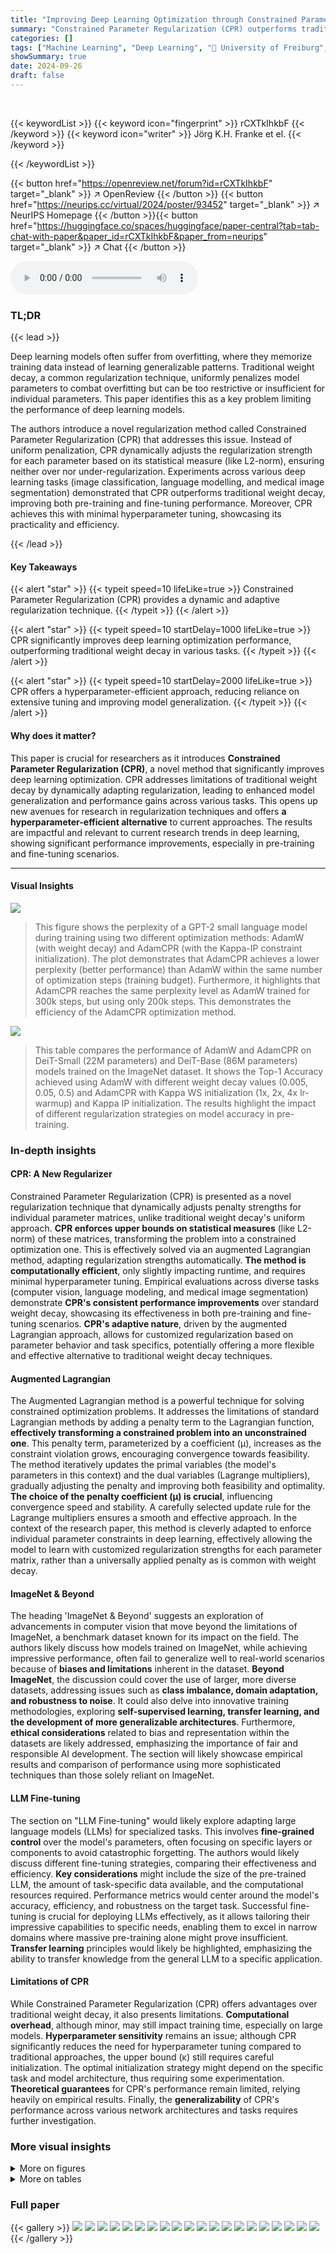 ```yaml
---
title: "Improving Deep Learning Optimization through Constrained Parameter Regularization"
summary: "Constrained Parameter Regularization (CPR) outperforms traditional weight decay by dynamically adapting regularization strengths for individual parameters, leading to better deep learning model perfor..."
categories: []
tags: ["Machine Learning", "Deep Learning", "🏢 University of Freiburg",]
showSummary: true
date: 2024-09-26
draft: false
---
```


<br>

{{< keywordList >}}
{{< keyword icon="fingerprint" >}} rCXTkIhkbF {{< /keyword >}}
{{< keyword icon="writer" >}} Jörg K.H. Franke et el. {{< /keyword >}}
 
{{< /keywordList >}}

{{< button href="https://openreview.net/forum?id=rCXTkIhkbF" target="_blank" >}}
↗ OpenReview
{{< /button >}}
{{< button href="https://neurips.cc/virtual/2024/poster/93452" target="_blank" >}}
↗ NeurIPS Homepage
{{< /button >}}{{< button href="https://huggingface.co/spaces/huggingface/paper-central?tab=tab-chat-with-paper&paper_id=rCXTkIhkbF&paper_from=neurips" target="_blank" >}}
↗ Chat
{{< /button >}}



<audio controls>
    <source src="https://ai-paper-reviewer.com/rCXTkIhkbF/podcast.wav" type="audio/wav">
    Your browser does not support the audio element.
</audio>


### TL;DR


{{< lead >}}

Deep learning models often suffer from overfitting, where they memorize training data instead of learning generalizable patterns.  Traditional weight decay, a common regularization technique, uniformly penalizes model parameters to combat overfitting but can be too restrictive or insufficient for individual parameters. This paper identifies this as a key problem limiting the performance of deep learning models. 

The authors introduce a novel regularization method called Constrained Parameter Regularization (CPR) that addresses this issue. Instead of uniform penalization, CPR dynamically adjusts the regularization strength for each parameter based on its statistical measure (like L2-norm), ensuring neither over nor under-regularization. Experiments across various deep learning tasks (image classification, language modelling, and medical image segmentation) demonstrated that CPR outperforms traditional weight decay, improving both pre-training and fine-tuning performance. Moreover, CPR achieves this with minimal hyperparameter tuning, showcasing its practicality and efficiency. 

{{< /lead >}}


#### Key Takeaways

{{< alert "star" >}}
{{< typeit speed=10 lifeLike=true >}} Constrained Parameter Regularization (CPR) provides a dynamic and adaptive regularization technique. {{< /typeit >}}
{{< /alert >}}

{{< alert "star" >}}
{{< typeit speed=10 startDelay=1000 lifeLike=true >}} CPR significantly improves deep learning optimization performance, outperforming traditional weight decay in various tasks. {{< /typeit >}}
{{< /alert >}}

{{< alert "star" >}}
{{< typeit speed=10 startDelay=2000 lifeLike=true >}} CPR offers a hyperparameter-efficient approach, reducing reliance on extensive tuning and improving model generalization. {{< /typeit >}}
{{< /alert >}}

#### Why does it matter?
This paper is crucial for researchers as it introduces **Constrained Parameter Regularization (CPR)**, a novel method that significantly improves deep learning optimization.  CPR addresses limitations of traditional weight decay by dynamically adapting regularization, leading to enhanced model generalization and performance gains across various tasks. This opens up new avenues for research in regularization techniques and offers **a hyperparameter-efficient alternative** to current approaches.  The results are impactful and relevant to current research trends in deep learning, showing significant performance improvements, especially in pre-training and fine-tuning scenarios.

------
#### Visual Insights



![](https://ai-paper-reviewer.com/rCXTkIhkbF/figures_0_1.jpg)

> This figure shows the perplexity of a GPT-2 small language model during training using two different optimization methods: AdamW (with weight decay) and AdamCPR (with the Kappa-IP constraint initialization).  The plot demonstrates that AdamCPR achieves a lower perplexity (better performance) than AdamW within the same number of optimization steps (training budget).  Furthermore, it highlights that AdamCPR reaches the same perplexity level as AdamW trained for 300k steps, but using only 200k steps. This demonstrates the efficiency of the AdamCPR optimization method.





![](https://ai-paper-reviewer.com/rCXTkIhkbF/tables_6_1.jpg)

> This table compares the performance of AdamW and AdamCPR on DeiT-Small (22M parameters) and DeiT-Base (86M parameters) models trained on the ImageNet dataset.  It shows the Top-1 Accuracy achieved using AdamW with different weight decay values (0.005, 0.05, 0.5) and AdamCPR with Kappa WS initialization (1x, 2x, 4x lr-warmup) and Kappa IP initialization.  The results highlight the impact of different regularization strategies on model accuracy in pre-training.





### In-depth insights


#### CPR: A New Regularizer
Constrained Parameter Regularization (CPR) is presented as a novel regularization technique that dynamically adjusts penalty strengths for individual parameter matrices, unlike traditional weight decay's uniform approach.  **CPR enforces upper bounds on statistical measures** (like L2-norm) of these matrices, transforming the problem into a constrained optimization one.  This is effectively solved via an augmented Lagrangian method, adapting regularization strengths automatically.  **The method is computationally efficient**, only slightly impacting runtime, and requires minimal hyperparameter tuning.  Empirical evaluations across diverse tasks (computer vision, language modeling, and medical image segmentation) demonstrate **CPR's consistent performance improvements** over standard weight decay, showcasing its effectiveness in both pre-training and fine-tuning scenarios.  **CPR's adaptive nature**, driven by the augmented Lagrangian approach, allows for customized regularization based on parameter behavior and task specifics, potentially offering a more flexible and effective alternative to traditional weight decay techniques.

#### Augmented Lagrangian
The Augmented Lagrangian method is a powerful technique for solving constrained optimization problems.  It addresses the limitations of standard Lagrangian methods by adding a penalty term to the Lagrangian function, **effectively transforming a constrained problem into an unconstrained one**. This penalty term, parameterized by a coefficient (μ), increases as the constraint violation grows, encouraging convergence towards feasibility.  The method iteratively updates the primal variables (the model's parameters in this context) and the dual variables (Lagrange multipliers), gradually adjusting the penalty and improving both feasibility and optimality.  **The choice of the penalty coefficient (μ) is crucial**, influencing convergence speed and stability. A carefully selected update rule for the Lagrange multipliers ensures a smooth and effective approach. In the context of the research paper, this method is cleverly adapted to enforce individual parameter constraints in deep learning, effectively allowing the model to learn with customized regularization strengths for each parameter matrix, rather than a universally applied penalty as is common with weight decay.

#### ImageNet & Beyond
The heading 'ImageNet & Beyond' suggests an exploration of advancements in computer vision that move beyond the limitations of ImageNet, a benchmark dataset known for its impact on the field.  The authors likely discuss how models trained on ImageNet, while achieving impressive performance, often fail to generalize well to real-world scenarios because of **biases and limitations** inherent in the dataset.  **Beyond ImageNet**, the discussion could cover the use of larger, more diverse datasets, addressing issues such as **class imbalance, domain adaptation, and robustness to noise**.  It could also delve into innovative training methodologies, exploring **self-supervised learning, transfer learning, and the development of more generalizable architectures**.  Furthermore, **ethical considerations** related to bias and representation within the datasets are likely addressed, emphasizing the importance of fair and responsible AI development.  The section will likely showcase empirical results and comparison of performance using more sophisticated techniques than those solely reliant on ImageNet. 

#### LLM Fine-tuning
The section on "LLM Fine-tuning" would likely explore adapting large language models (LLMs) for specialized tasks.  This involves **fine-grained control** over the model's parameters, often focusing on specific layers or components to avoid catastrophic forgetting.  The authors would likely discuss different fine-tuning strategies, comparing their effectiveness and efficiency.  **Key considerations** might include the size of the pre-trained LLM, the amount of task-specific data available, and the computational resources required.  Performance metrics would center around the model's accuracy, efficiency, and robustness on the target task.  Successful fine-tuning is crucial for deploying LLMs effectively, as it allows tailoring their impressive capabilities to specific needs, enabling them to excel in narrow domains where massive pre-training alone might prove insufficient. **Transfer learning** principles would likely be highlighted, emphasizing the ability to transfer knowledge from the general LLM to a specific application.

#### Limitations of CPR
While Constrained Parameter Regularization (CPR) offers advantages over traditional weight decay, it also presents limitations.  **Computational overhead**, although minor, may still impact training time, especially on large models.  **Hyperparameter sensitivity** remains an issue; although CPR significantly reduces the need for hyperparameter tuning compared to traditional approaches, the upper bound (κ) still requires careful initialization.   The optimal initialization strategy might depend on the specific task and model architecture, thus requiring some experimentation.  **Theoretical guarantees** for CPR's performance remain limited, relying heavily on empirical results.  Finally, the **generalizability** of CPR's performance across various network architectures and tasks requires further investigation.


### More visual insights

<details>
<summary>More on figures
</summary>


![](https://ai-paper-reviewer.com/rCXTkIhkbF/figures_4_1.jpg)

> This figure compares the performance of three different optimization methods: AdamW with weight decay, AdamCPR with Kappa-IP, and AdamW with a larger training budget.  The y-axis represents perplexity (a measure of how well the model predicts the next token in a sequence), and the x-axis shows the number of optimization steps. The plot demonstrates that AdamCPR (using the Constrained Parameter Regularization method with Kappa-IP initialization) achieves a lower perplexity than AdamW with the same training budget, and reaches a similar perplexity score as AdamW with a larger budget using only two-thirds of the steps. This highlights the efficiency and effectiveness of the AdamCPR method.


![](https://ai-paper-reviewer.com/rCXTkIhkbF/figures_5_1.jpg)

> This figure shows the training curves of a GPT-2 small language model trained using the Adam optimizer with either weight decay (AdamW) or the proposed Constrained Parameter Regularization (CPR) method. The x-axis represents the number of optimization steps, and the y-axis represents the perplexity, a measure of the model's performance. The figure demonstrates that AdamCPR with Kappa-IP initialization achieves the same perplexity as AdamW but with fewer optimization steps (approximately 2/3 of the steps). This illustrates CPR's efficiency in achieving comparable results with reduced computational cost.


![](https://ai-paper-reviewer.com/rCXTkIhkbF/figures_7_1.jpg)

> The figure shows the perplexity (a measure of how well a language model predicts a sequence of words) over the course of training a GPT-2 small language model.  Two different optimization methods are compared: AdamW (a widely used optimizer with weight decay) and AdamCPR (the proposed method with constrained parameter regularization). AdamCPR consistently achieves lower perplexity than AdamW, indicating better model performance. Notably, AdamCPR reaches a similar perplexity to AdamW with fewer optimization steps, highlighting its efficiency.


![](https://ai-paper-reviewer.com/rCXTkIhkbF/figures_8_1.jpg)

> This figure shows the perplexity of a GPT2s language model trained using two different optimizers: AdamW (with weight decay) and AdamCPR (with Kappa-IP constraint initialization).  The x-axis represents the number of optimization steps, and the y-axis represents the perplexity (a lower perplexity indicates better performance). AdamCPR achieves a lower perplexity than AdamW using the same number of optimization steps.  Furthermore, AdamCPR reaches a similar level of perplexity as AdamW using approximately 2/3 of the optimization steps, demonstrating its efficiency.


![](https://ai-paper-reviewer.com/rCXTkIhkbF/figures_9_1.jpg)

> The figure shows the perplexity (a measure of how well a language model predicts a sequence of words) over the number of optimization steps during the training of a GPT-2 small language model.  Two different optimization methods are compared: AdamW (a popular optimizer with weight decay) and AdamCPR (the proposed method using constrained parameter regularization).  AdamCPR (using the Kappa-IP initialization strategy) achieves a lower perplexity than AdamW, indicating better performance, and reaches the same perplexity with fewer optimization steps (approximately 2/3 the number of steps). This demonstrates the efficiency of AdamCPR in achieving the same level of performance with reduced computational cost.


![](https://ai-paper-reviewer.com/rCXTkIhkbF/figures_15_1.jpg)

> This figure shows the perplexity (a measure of how well a language model predicts text) over the course of training a GPT-2 small (GPT2s) language model. Two optimization methods are compared: AdamW (a popular optimizer with weight decay) and AdamCPR (the proposed method using constrained parameter regularization).  The results demonstrate that AdamCPR achieves a lower perplexity (better performance) than AdamW with the same training budget (optimization steps).  Furthermore, AdamCPR reaches the same perplexity as AdamW using only two-thirds of the training steps, indicating improved efficiency.


![](https://ai-paper-reviewer.com/rCXTkIhkbF/figures_16_1.jpg)

> This figure compares the training dynamics of AdamCPR with different values of the Lagrange multiplier update rate (μ) on a GPT2s model.  The top three panels display the squared L2-norm of the weight matrices for three different layers of the network over training iterations. These demonstrate the effect of μ on constraining the weight matrices. The bottom two panels show the training and validation loss curves, illustrating the overall performance achieved with varying values of μ. The results show that the algorithm's stability and overall performance are largely insensitive to the specific choice of the μ parameter within a wide range.


![](https://ai-paper-reviewer.com/rCXTkIhkbF/figures_17_1.jpg)

> This figure shows the training curves of a GPT-2 small language model trained using the Adam optimizer with either weight decay (AdamW) or constrained parameter regularization (CPR) using the Kappa-IP initialization strategy. The y-axis represents the perplexity, a measure of the model's performance, and the x-axis represents the number of optimization steps. The figure demonstrates that CPR outperforms AdamW, achieving a similar perplexity score with fewer optimization steps, suggesting improved training efficiency.


![](https://ai-paper-reviewer.com/rCXTkIhkbF/figures_19_1.jpg)

> The figure shows the training curves of a GPT2s model trained using two different optimizers: AdamW (with weight decay) and AdamCPR (with the Kappa-IP constraint initialization).  The x-axis represents the number of optimization steps, and the y-axis shows the perplexity.  The results demonstrate that AdamCPR achieves lower perplexity (better performance) than AdamW using fewer optimization steps, indicating improved efficiency and potentially better generalization.


![](https://ai-paper-reviewer.com/rCXTkIhkbF/figures_20_1.jpg)

> This figure compares the performance of the AdamW optimizer with weight decay against the AdamCPR optimizer with the Kappa-IP initialization strategy.  The y-axis represents the perplexity of a GPT2s language model during training, a measure of how well the model predicts the next word in a sequence. The x-axis shows the number of optimization steps.  The figure demonstrates that AdamCPR achieves a lower perplexity (better performance) than AdamW, and reaches the same level of performance with approximately two-thirds the number of training steps.


![](https://ai-paper-reviewer.com/rCXTkIhkbF/figures_21_1.jpg)

> This figure compares the training performance of GPT-2 small model using AdamW (Adam with weight decay) and AdamCPR (Adam with Constrained Parameter Regularization) using the Kappa-IP initialization strategy.  The x-axis represents the number of optimization steps, and the y-axis shows the perplexity, a measure of how well the model predicts the next token in a sequence.  The results demonstrate that AdamCPR achieves a lower perplexity (better performance) than AdamW, and it reaches the same perplexity with significantly fewer optimization steps. This highlights the efficiency of CPR in deep learning optimization.


![](https://ai-paper-reviewer.com/rCXTkIhkbF/figures_22_1.jpg)

> The figure shows the training curves of perplexity vs. optimization steps for three different training methods: AdamW with a weight decay of 200k steps, AdamW with a weight decay of 300k steps, and AdamCPR with Kappa-IP and 200k steps. AdamCPR outperforms AdamW with the same budget (200k steps) and reaches the same score as AdamW with 300k steps by only using 2/3 of the budget.


![](https://ai-paper-reviewer.com/rCXTkIhkbF/figures_23_1.jpg)

> This figure displays the performance of AdamW and AdamCPR (with Kappa-IP and Kappa-WS initialization strategies) on the CIFAR100 image classification task using a ResNet18 model.  The results show the percentage of correctly classified labels, plotted against various weight decay values (for AdamW) and warm start steps (for Kappa-WS). The experiment used a learning rate warm-up of 500 steps, and the optimal Kappa-WS value was determined to be twice the warm-up steps. The mean accuracy over three separate runs with different random seeds is reported, demonstrating that both CPR approaches surpass the performance of AdamW across a range of hyperparameter settings.


![](https://ai-paper-reviewer.com/rCXTkIhkbF/figures_23_2.jpg)

> The figure shows the perplexity (a measure of how well a language model predicts a sequence of words) over training steps for three different training methods using the GPT-2 small model.  AdamW (with weight decay) and AdamCPR (with Kappa-IP initialization) are compared. AdamCPR shows lower perplexity than AdamW with the same number of training steps, demonstrating superior performance.  Another AdamW training run is shown for comparison, highlighting the significant advantage of AdamCPR using the same training budget. It demonstrates that CPR using Kappa-IP can reach the same score while using less than two-thirds of the optimization steps.


![](https://ai-paper-reviewer.com/rCXTkIhkbF/figures_24_1.jpg)

> This figure shows the performance of AdamW and AdamCPR optimizers on the CIFAR100 image classification task.  Two variants of CPR are compared: Kappa-IP (hyperparameter-free) and Kappa-WS (one hyperparameter). The experiment uses a ResNet18 model, and the results show that both CPR methods outperform AdamW with weight decay across a range of learning rates and weight decay values.


![](https://ai-paper-reviewer.com/rCXTkIhkbF/figures_25_1.jpg)

> The figure shows the training curves of GPT-2 small model using Adam optimizer with weight decay and Adam optimizer with CPR (Constrained Parameter Regularization). The CPR method uses Kappa-IP initialization strategy, which is a hyperparameter-free method. The results show that Adam with CPR outperforms AdamW, achieving the same perplexity with only 2/3 of the optimization steps (training budget). This demonstrates the effectiveness of CPR in improving the optimization process of deep learning models.


![](https://ai-paper-reviewer.com/rCXTkIhkbF/figures_27_1.jpg)

> The figure shows the training curves of a GPT-2 small language model trained with the Adam optimizer using either weight decay (AdamW) or constrained parameter regularization (CPR).  The CPR method uses the Kappa-IP initialization strategy. The graph plots perplexity against the number of optimization steps.  The results demonstrate that AdamCPR achieves lower perplexity (better performance) than AdamW within the same training budget (number of steps), and it reaches a comparable level of performance with approximately 2/3 of the computational cost.


![](https://ai-paper-reviewer.com/rCXTkIhkbF/figures_34_1.jpg)

> This figure shows the training curves for a GPT-2 small language model trained using the Adam optimizer with either weight decay (AdamW) or Constrained Parameter Regularization (CPR) using the Kappa-IP initialization strategy.  The y-axis represents the perplexity, a measure of how well the model predicts the next word in a sequence.  The x-axis represents the number of optimization steps. The figure demonstrates that CPR achieves a lower perplexity (better performance) than AdamW with the same training budget (number of steps), and even reaches the same performance level with only two-thirds of the computational resources.


</details>




<details>
<summary>More on tables
</summary>


![](https://ai-paper-reviewer.com/rCXTkIhkbF/tables_7_1.jpg)
> This table presents the results of a fine-tuning experiment using the CLIP model on the ImageNet dataset.  It compares the performance of AdamW (with varying weight decay values) against AdamCPR (using Kappa WS and Kappa IP initializations, each with different multiples of the learning rate warmup). The top-1 accuracy is reported for each configuration, highlighting the effectiveness of AdamCPR in this fine-tuning task.  The hyperparameter settings used in this experiment adhere to those defined in the WiSE-FT paper.

![](https://ai-paper-reviewer.com/rCXTkIhkbF/tables_15_1.jpg)
> This table presents the results of experiments on the sensitivity of the update rate (μ) in the CPR method.  The experiments used the GPT2s model and involved 50,000 total training steps, a learning rate warm-up of 2,500 steps, and a kappa warm start of 5,000 steps.  Four different values for μ were tested (10, 1, 0.1, and 0.01), and the accuracy and perplexity scores are reported for each value.

![](https://ai-paper-reviewer.com/rCXTkIhkbF/tables_18_1.jpg)
> This table compares the performance of AdamW and AdamCPR on the ImageNet dataset using two different DeiT models: a small model with 22 million parameters and a base model with 86 million parameters.  It shows the top-1 accuracy achieved by each optimizer for different weight decay values (for AdamW) and different Kappa-WS and Kappa-IP values (for AdamCPR). The table highlights the impact of different regularization strategies on the accuracy of pre-trained vision transformers.

![](https://ai-paper-reviewer.com/rCXTkIhkbF/tables_26_1.jpg)
> This table lists the hyperparameters used for training the DeiT-Small model on the ImageNet dataset.  It specifies settings for both AdamW and AdamCPR optimizers, including weight decay values, learning rate, warmup epochs, training epochs, batch size, and data augmentation techniques.  The table also shows the initialization parameters and methods for the CPR optimizer's constraint values.

![](https://ai-paper-reviewer.com/rCXTkIhkbF/tables_26_2.jpg)
> This table presents the results of comparing AdamW and AdamCPR optimizers on DeiT (Data-efficient Image Transformer) models for ImageNet image classification.  Two model sizes are used: a small model with 22 million parameters and a base model with 86 million parameters.  The comparison focuses on the Top-1 accuracy achieved using different weight decay values (for AdamW) and different initialization strategies for CPR (Kappa WS and Kappa IP).  The table highlights the performance gains achieved with CPR compared to AdamW under various conditions.

![](https://ai-paper-reviewer.com/rCXTkIhkbF/tables_28_1.jpg)
> This table compares the performance of different optimization methods (AdamW, AdamCPR with Kappa-WS and Kappa-IP, AdaDecay, AWD, AMOS) on a GPT2s language model trained using the OpenWebText dataset.  The results are presented as perplexity scores, a lower score indicating better performance.  For AdamW and AdamCPR, average perplexity over three runs is reported, while for other optimizers a single run's results are shown.  The numbers next to each method indicate the corresponding weight decay coefficient (γ) for AdamW, AdaDecay, AWD, and AMOS, while for AdamCPR it indicates the number of warm-up steps used for the Kappa-WS initialization strategy.  Note that AMOS resulted in NaN (Not a Number) perplexity values across the board.

![](https://ai-paper-reviewer.com/rCXTkIhkbF/tables_29_1.jpg)
> This table presents the results of comparing AdamW and AdamCPR optimizers on DeiT models (small and base sizes) for ImageNet image classification.  The models were trained with varying weight decay values for AdamW and different Kappa initialization strategies for AdamCPR (Kappa WS and Kappa IP).  The table shows the Top-1 accuracy achieved for each model size and optimizer configuration.

![](https://ai-paper-reviewer.com/rCXTkIhkbF/tables_30_1.jpg)
> This table presents a comparison of the AdamW and AdamCPR optimizers on DeiT models (small and base versions) trained on the ImageNet dataset.  It showcases the performance (Top-1 accuracy) achieved using different weight decay values for AdamW and different parameter initialization strategies (Kappa-WS and Kappa-IP) for AdamCPR.  The results highlight the impact of different regularization techniques on the models' performance.

![](https://ai-paper-reviewer.com/rCXTkIhkbF/tables_30_2.jpg)
> This table compares the performance of AdamW and AdamCPR optimizers on DeiT models (small and base sizes) trained on the ImageNet dataset.  It shows the top-1 accuracy achieved using different weight decay values (for AdamW) and different Kappa initialization methods (for AdamCPR). The results highlight the impact of various regularization strategies on model accuracy for different model sizes.

![](https://ai-paper-reviewer.com/rCXTkIhkbF/tables_30_3.jpg)
> This table compares the performance of AdamW and AdamCPR optimizers on DeiT models (small and base versions) for ImageNet image classification.  It shows the top-1 accuracy achieved using different weight decay values for AdamW and different Kappa (WS and IP) initializations for AdamCPR. The results highlight the performance gains using AdamCPR compared to AdamW, particularly with the hyperparameter-free Kappa IP.

![](https://ai-paper-reviewer.com/rCXTkIhkbF/tables_31_1.jpg)
> This table compares the performance of AdamW and AdamCPR optimizers on DeiT models (small and base versions) for ImageNet image classification.  It shows the top-1 accuracy achieved using different weight decay values (for AdamW) and different initialization strategies (Kappa WS, Kappa IP) for AdamCPR. The results demonstrate that AdamCPR with appropriate parameter initialization can surpass the performance of AdamW.

![](https://ai-paper-reviewer.com/rCXTkIhkbF/tables_32_1.jpg)
> This table presents the results of comparing AdamW and AdamCPR optimizers on DeiT models (small and base sizes) for ImageNet image classification.  Different weight decay values are used for AdamW, while AdamCPR utilizes the Kappa-WS and Kappa-IP initialization strategies. The table shows Top-1 accuracy achieved by each configuration, highlighting the performance differences between the optimizers and initialization methods.

![](https://ai-paper-reviewer.com/rCXTkIhkbF/tables_33_1.jpg)
> This table compares the performance of AdamW and AdamCPR on the ImageNet dataset using DeiT, a vision transformer model. Two model sizes are used: small (22M parameters) and base (86M parameters).  Different weight decay values are tested for AdamW, while AdamCPR uses the Kappa-WS and Kappa-IP initialization strategies. The top-1 accuracy is reported for each configuration.

</details>




### Full paper

{{< gallery >}}
<img src="https://ai-paper-reviewer.com/rCXTkIhkbF/1.png" class="grid-w50 md:grid-w33 xl:grid-w25" />
<img src="https://ai-paper-reviewer.com/rCXTkIhkbF/2.png" class="grid-w50 md:grid-w33 xl:grid-w25" />
<img src="https://ai-paper-reviewer.com/rCXTkIhkbF/3.png" class="grid-w50 md:grid-w33 xl:grid-w25" />
<img src="https://ai-paper-reviewer.com/rCXTkIhkbF/4.png" class="grid-w50 md:grid-w33 xl:grid-w25" />
<img src="https://ai-paper-reviewer.com/rCXTkIhkbF/5.png" class="grid-w50 md:grid-w33 xl:grid-w25" />
<img src="https://ai-paper-reviewer.com/rCXTkIhkbF/6.png" class="grid-w50 md:grid-w33 xl:grid-w25" />
<img src="https://ai-paper-reviewer.com/rCXTkIhkbF/7.png" class="grid-w50 md:grid-w33 xl:grid-w25" />
<img src="https://ai-paper-reviewer.com/rCXTkIhkbF/8.png" class="grid-w50 md:grid-w33 xl:grid-w25" />
<img src="https://ai-paper-reviewer.com/rCXTkIhkbF/9.png" class="grid-w50 md:grid-w33 xl:grid-w25" />
<img src="https://ai-paper-reviewer.com/rCXTkIhkbF/10.png" class="grid-w50 md:grid-w33 xl:grid-w25" />
<img src="https://ai-paper-reviewer.com/rCXTkIhkbF/11.png" class="grid-w50 md:grid-w33 xl:grid-w25" />
<img src="https://ai-paper-reviewer.com/rCXTkIhkbF/12.png" class="grid-w50 md:grid-w33 xl:grid-w25" />
<img src="https://ai-paper-reviewer.com/rCXTkIhkbF/13.png" class="grid-w50 md:grid-w33 xl:grid-w25" />
<img src="https://ai-paper-reviewer.com/rCXTkIhkbF/14.png" class="grid-w50 md:grid-w33 xl:grid-w25" />
<img src="https://ai-paper-reviewer.com/rCXTkIhkbF/15.png" class="grid-w50 md:grid-w33 xl:grid-w25" />
<img src="https://ai-paper-reviewer.com/rCXTkIhkbF/16.png" class="grid-w50 md:grid-w33 xl:grid-w25" />
<img src="https://ai-paper-reviewer.com/rCXTkIhkbF/17.png" class="grid-w50 md:grid-w33 xl:grid-w25" />
<img src="https://ai-paper-reviewer.com/rCXTkIhkbF/18.png" class="grid-w50 md:grid-w33 xl:grid-w25" />
<img src="https://ai-paper-reviewer.com/rCXTkIhkbF/19.png" class="grid-w50 md:grid-w33 xl:grid-w25" />
<img src="https://ai-paper-reviewer.com/rCXTkIhkbF/20.png" class="grid-w50 md:grid-w33 xl:grid-w25" />
{{< /gallery >}}